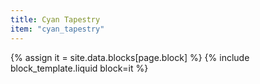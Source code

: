 ```yaml
---
title: Cyan Tapestry
item: "cyan_tapestry"
---
```


{% assign it = site.data.blocks[page.block] %}
{% include block_template.liquid block=it %}

